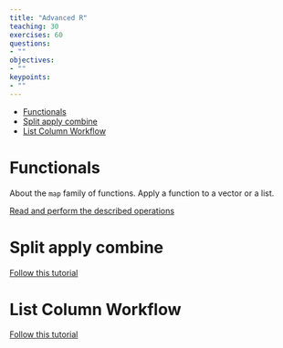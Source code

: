 ```yaml
---
title: "Advanced R"
teaching: 30
exercises: 60
questions:
- ""
objectives:
- ""
keypoints:
- ""
---
```


<!-- MarkdownTOC autolink="True" levels="1,2" -->

- [Functionals](#functionals)
- [Split apply combine](#split-apply-combine)
- [List Column Workflow](#list-column-workflow)

<!-- /MarkdownTOC -->

# Functionals

About the `map` family of functions. Apply a function to a vector or a list. 

[Read and perform the described operations](https://adv-r.hadley.nz/fp.html)


# Split apply combine

[Follow this tutorial](https://burtmonroe.github.io/SoDA501/Materials/SplitApplyCombine_R/)


# List Column Workflow

[Follow this tutorial](https://drsimonj.svbtle.com/running-a-model-on-separate-groups)